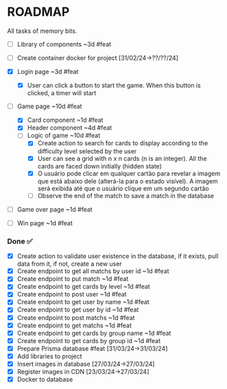 # ROADMAP

All tasks of memory bits.

- [ ] Library of components ~3d #feat
- [ ] Create container docker for project [31/02/24->??/??/24]
- [x] Login page ~3d #feat
  - [x] User can click a button to start the game. When this button is clicked, a timer will start
- [ ] Game page ~10d #feat
  - [x] Card component ~1d #feat
  - [x] Header component ~4d #feat
  - [ ] Logic of game ~10d #feat
    - [x] Create action to search for cards to display according to the difficulty level selected by the user
    - [x] User can see a grid with n x n cards (n is an integer). All the cards are faced down initially (hidden state)
    - [x] O usuário pode clicar em qualquer cartão para revelar a imagem que está abaixo dele (alterá-la para o estado visível). A imagem será exibida até que o usuário clique em um segundo cartão
    - [ ] Observe the end of the match to save a match in the database
- [ ] Game over page ~1d #feat
- [ ] Win page ~1d #feat


### Done ✅

- [x] Create action to validate user existence in the database, if it exists, pull data from it, if not, create a new user
- [x] Create endpoint to get all matchs by user id ~1d #feat
- [x] Create endpoint to put match ~1d #feat
- [x] Create endpoint to get cards by level ~1d #feat
- [x] Create endpoint to post user ~1d #feat
- [x] Create endpoint to get user by name ~1d #feat
- [x] Create endpoint to get user by id ~1d #feat
- [x] Create endpoint to post matchs ~1d #feat
- [x] Create endpoint to get matchs ~1d #feat
- [x] Create endpoint to get cards by group name ~1d #feat
- [x] Create endpoint to get cards by group id ~1d #feat
- [x] Prepare Prisma database #feat [31/03/24->31/03/24]
- [x] Add libraries to project
- [x] Insert images in database [27/03/24->27/03/24]
- [x] Register images in CDN [23/03/24->27/03/24]
- [x] Docker to database
